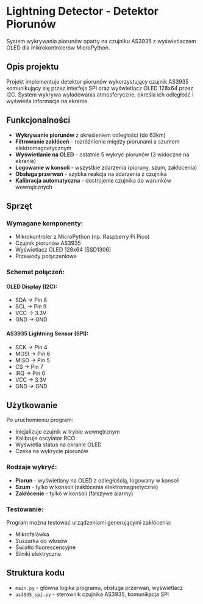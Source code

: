 # Lightning Detector - Detektor Piorunów

System wykrywania piorunów oparty na czujniku AS3935 z wyświetlaczem OLED dla mikrokontrolerów MicroPython.

## Opis projektu

Projekt implementuje detektor piorunów wykorzystujący czujnik AS3935 komunikujący się przez interfejs SPI oraz wyświetlacz OLED 128x64 przez I2C. System wykrywa wyładowania atmosferyczne, określa ich odległość i wyświetla informacje na ekranie.

## Funkcjonalności

- **Wykrywanie piorunów** z określeniem odległości (do 63km)
- **Filtrowanie zakłóceń** - rozróżnienie między piorunami a szumem elektromagnetycznym
- **Wyświetlanie na OLED** - ostatnie 5 wykryć piorunów (3 widoczne na ekranie)
- **Logowanie w konsoli** - wszystkie zdarzenia (pioruny, szum, zakłócenia)
- **Obsługa przerwań** - szybka reakcja na zdarzenia z czujnika
- **Kalibracja automatyczna** - dostrojenie czujnika do warunków wewnętrznych

## Sprzęt

### Wymagane komponenty:
- Mikrokontroler z MicroPython (np. Raspberry Pi Pico)
- Czujnik piorunów AS3935
- Wyświetlacz OLED 128x64 (SSD1306)
- Przewody połączeniowe

### Schemat połączeń:

#### OLED Display (I2C):
- SDA → Pin 8
- SCL → Pin 9
- VCC → 3.3V
- GND → GND

#### AS3935 Lightning Sensor (SPI):
- SCK → Pin 4
- MOSI → Pin 6
- MISO → Pin 5
- CS → Pin 7
- IRQ → Pin 0
- VCC → 3.3V
- GND → GND

## Użytkowanie

Po uruchomieniu program:
- Inicjalizuje czujnik w trybie wewnętrznym
- Kalibruje oscylator RCO
- Wyświetla status na ekranie OLED
- Czeka na wykrycie piorunów

### Rodzaje wykryć:
- **Piorun** - wyświetlany na OLED z odległością, logowany w konsoli
- **Szum** - tylko w konsoli (zakłócenia elektromagnetyczne)
- **Zakłócenie** - tylko w konsoli (fałszywe alarmy)

### Testowanie:
Program można testować urządzeniami generującymi zakłócenia:
- Mikrofalówka
- Suszarka do włosów
- Światło fluorescencyjne
- Silniki elektryczne

## Struktura kodu

- `main.py` - główna logika programu, obsługa przerwań, wyświetlacz
- `as3935_spi.py` - sterownik czujnika AS3935, komunikacja SPI
